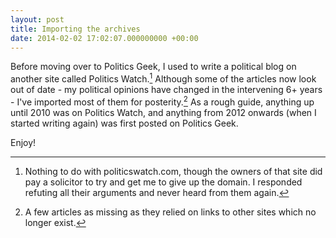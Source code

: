 ```yaml
---
layout: post
title: Importing the archives
date: 2014-02-02 17:02:07.000000000 +00:00
---
```


Before moving over to Politics Geek, I used to write a political blog on another site called Politics Watch.[^politics-watch] Although some of the articles now look out of date - my political opinions have changed in the intervening 6+ years - I've imported most of them for posterity.[^missing-articles] As a rough guide, anything up until 2010 was on Politics Watch, and anything from 2012 onwards (when I started writing again) was first posted on Politics Geek.

Enjoy!

[^politics-watch]: Nothing to do with politicswatch.com, though the owners of that site did pay a solicitor to try and get me to give up the domain. I responded refuting all their arguments and never heard from them again.

[^missing-articles]: A few articles as missing as they relied on links to other sites which no longer exist.
